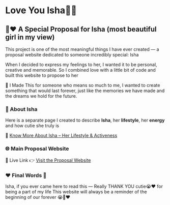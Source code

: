 # Love You Isha🥺💕 

## 💍❤️ A Special Proposal for Isha (most beautiful girl in my view)
This project is one of the most meaningful things I have ever created — a proposal website dedicated to someone incredibly special: Isha

When I decided to express my feelings to her, I wanted it to be personal, creative and memorable. So I combined love with a little bit of code and built this website to propose to her

🌸 I Made This for someone who means so much to me, I wanted to create something that would last forever, just like the memories we have made and the dreams we hold for the future.


### 🌟 About Isha
Here is a separate page I created to describe **Isha**, her **lifestyle**, her **energy** and how cutie she truly is

🔗 [Know More About Isha – Her Lifestyle & Activeness](https://ishaa1.github.io/about/)


### 🌐 Main Proposal Website
📍 Live Link
👉 [Visit the Proposal Website](https://ishaa1.github.io)


### ❤️ Final Words 💬
Isha, if you ever came here to read this — Really THANK YOU cutie😭❤️ for being a part of my life 
This website will always be a reminder of the beginning of our forever 😭🥺❤️
